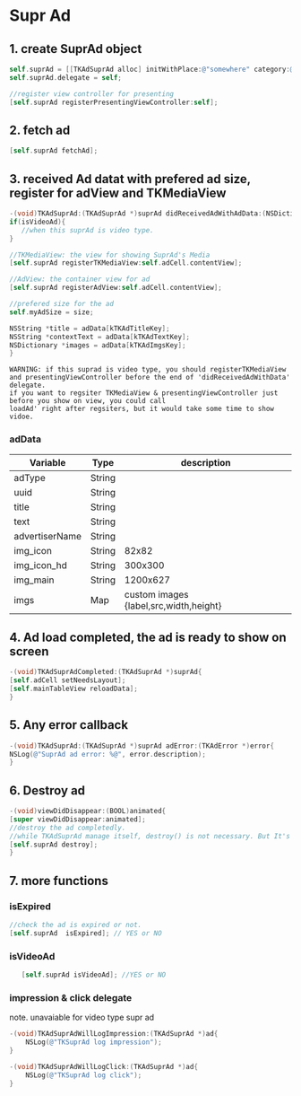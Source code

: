 # Supr Ad

## 1. create SuprAd object
```objective-c
self.suprAd = [[TKAdSuprAd alloc] initWithPlace:@"somewhere" category:@""];
self.suprAd.delegate = self;

//register view controller for presenting
[self.suprAd registerPresentingViewController:self];
```



## 2. fetch ad
```objective-c
[self.suprAd fetchAd];
```



## 3. received Ad datat with prefered ad size, register for adView and TKMediaView

```objective-c
-(void)TKAdSuprAd:(TKAdSuprAd *)suprAd didReceivedAdWithAdData:(NSDictionary *)adData preferedMediaViewSize:(CGSize)size isVideoAd{
if(isVideoAd){
   //when this suprAd is video type.
} 

//TKMediaView: the view for showing SuprAd's Media
[self.suprAd registerTKMediaView:self.adCell.contentView];

//AdView: the container view for ad
[self.suprAd registerAdView:self.adCell.contentView];

//prefered size for the ad
self.myAdSize = size;

NSString *title = adData[kTKAdTitleKey];
NSString *contextText = adData[kTKAdTextKey];
NSDictionary *images = adData[kTKAdImgsKey];
}
```

```
WARNING: if this suprad is video type, you should registerTKMediaView and presentingViewController before the end of 'didReceivedAdWithData' delegate.
if you want to regsiter TKMediaView & presentingViewController just before you show on view, you could call 
loadAd' right after regsiters, but it would take some time to show vidoe.
```


### adData

| Variable       | Type   | description                            |
| -------------- | ------ | -------------------------------------- |
| adType         | String |                                        |
| uuid           | String |                                        |
| title          | String |                                        |
| text           | String |                                        |
| advertiserName | String |                                        |
| img_icon       | String | 82x82                                  |
| img_icon_hd    | String | 300x300                                |
| img_main       | String | 1200x627                               |
| imgs           | Map    | custom images {label,src,width,height} |

 

## 4. Ad load completed, the ad is ready to show on screen

```objective-c
-(void)TKAdSuprAdCompleted:(TKAdSuprAd *)suprAd{
[self.adCell setNeedsLayout];
[self.mainTableView reloadData];
}
```

## 5. Any error callback

```objective-c
-(void)TKAdSuprAd:(TKAdSuprAd *)suprAd adError:(TKAdError *)error{
NSLog(@"SuprAd ad error: %@", error.description);
}
```

## 6. Destroy ad 

```objective-c
-(void)viewDidDisappear:(BOOL)animated{
[super viewDidDisappear:animated];
//destroy the ad completedly.
//while TKAdSuprAd manage itself, destroy() is not necessary. But It's nice to have it when you pretty sure the view/view controller is not useds anymore.
[self.suprAd destroy];
}
```


## 7. more functions 

### isExpired
```objective-c
//check the ad is expired or not.
[self.suprAd  isExpired]; // YES or NO
```

### isVideoAd
```objective-c
   [self.suprAd isVideoAd]; //YES or NO
```

### impression & click delegate
note. unavaiable for video type supr ad 
```objective-c
-(void)TKAdSuprAdWillLogImpression:(TKAdSuprAd *)ad{
    NSLog(@"TKSuprAd log impression");
}

-(void)TKAdSuprAdWillLogClick:(TKAdSuprAd *)ad{
    NSLog(@"TKSuprAd log click");
}
```



